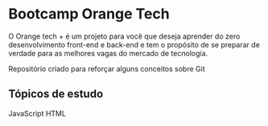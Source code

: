 # Bootcamp Orange Tech
O Orange tech + é um projeto para você que deseja aprender do zero desenvolvimento front-end e back-end e tem o propósito de se preparar de verdade para as melhores vagas do mercado de tecnologia.

Repositório criado para reforçar alguns conceitos sobre Git

## Tópicos de estudo
JavaScript
HTML

